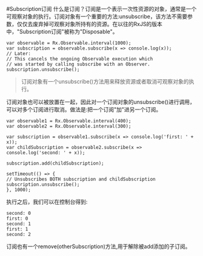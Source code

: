 #Subscription订阅
什么是订阅？订阅是一个表示一次性资源的对象，通常是一个可观察对象的执行。订阅对象有一个重要的方法:unsubscribe，该方法不需要参数，仅仅去废弃掉可观察对象所持有的资源。在以往的RxJS的版本中，"Subscription订阅"被称为"Disposable"。

```
var observable = Rx.Observable.interval(1000);
var subscription = observable.subscribe(x => console.log(x));
// Later:
// This cancels the ongoing Observable execution which
// was started by calling subscribe with an Observer.
subscription.unsubscribe();
```
>订阅对象有一个unsubscribe()方法用来释放资源或者取消可观察对象的执行。

订阅对象也可以被放置在一起，因此对一个订阅对象的unsubscribe()进行调用，可以对多个订阅进行取消。做法是:把一个订阅"加"进另一个订阅。
```
var observable1 = Rx.Observable.interval(400);
var observable2 = Rx.Observable.interval(300);

var subscription = observable1.subscribe(x => console.log('first: ' + x));
var childSubscription = observable2.subscribe(x => console.log('second: ' + x));

subscription.add(childSubscription);

setTimeout(() => {
// Unsubscribes BOTH subscription and childSubscription
subscription.unsubscribe();
}, 1000);
```
执行之后，我们可以在控制台得到:
```
second: 0
first: 0
second: 1
first: 1
second: 2
```
订阅也有一个remove(otherSubscription)方法,用于解除被add添加的子订阅。





